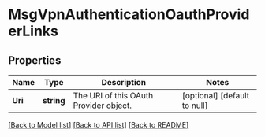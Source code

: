 # MsgVpnAuthenticationOauthProviderLinks

## Properties
Name | Type | Description | Notes
------------ | ------------- | ------------- | -------------
**Uri** | **string** | The URI of this OAuth Provider object. | [optional] [default to null]

[[Back to Model list]](../README.md#documentation-for-models) [[Back to API list]](../README.md#documentation-for-api-endpoints) [[Back to README]](../README.md)

